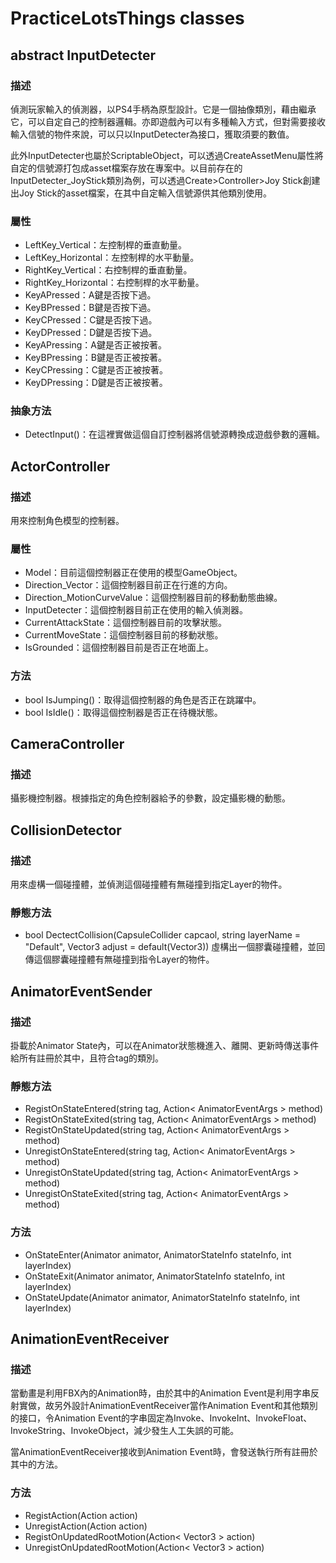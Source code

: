 # PracticeLotsThings classes

## abstract InputDetecter

### 描述
偵測玩家輸入的偵測器，以PS4手柄為原型設計。它是一個抽像類別，藉由繼承它，可以自定自己的控制器邏輯。亦即遊戲內可以有多種輸入方式，但對需要接收輸入信號的物件來說，可以只以InputDetecter為接口，獲取須要的數值。

此外InputDetecter也屬於ScriptableObject，可以透過CreateAssetMenu屬性將自定的信號源打包成asset檔案存放在專案中。以目前存在的InputDetecter_JoyStick類別為例，可以透過Create>Controller>Joy Stick創建出Joy Stick的asset檔案，在其中自定輸入信號源供其他類別使用。

### 屬性
- LeftKey_Vertical：左控制桿的垂直動量。
- LeftKey_Horizontal：左控制桿的水平動量。
- RightKey_Vertical：右控制桿的垂直動量。
- RightKey_Horizontal：右控制桿的水平動量。
- KeyAPressed：A鍵是否按下過。
- KeyBPressed：B鍵是否按下過。
- KeyCPressed：C鍵是否按下過。
- KeyDPressed：D鍵是否按下過。
- KeyAPressing：A鍵是否正被按著。
- KeyBPressing：B鍵是否正被按著。
- KeyCPressing：C鍵是否正被按著。
- KeyDPressing：D鍵是否正被按著。

### 抽象方法

- DetectInput()：在這裡實做這個自訂控制器將信號源轉換成遊戲參數的邏輯。

## ActorController

### 描述
用來控制角色模型的控制器。

### 屬性
- Model：目前這個控制器正在使用的模型GameObject。
- Direction_Vector：這個控制器目前正在行進的方向。
- Direction_MotionCurveValue：這個控制器目前的移動動態曲線。
- InputDetecter：這個控制器目前正在使用的輸入偵測器。
- CurrentAttackState：這個控制器目前的攻擊狀態。
- CurrentMoveState：這個控制器目前的移動狀態。
- IsGrounded：這個控制器目前是否正在地面上。

### 方法
- bool IsJumping()：取得這個控制器的角色是否正在跳躍中。
- bool IsIdle()：取得這個控制器是否正在待機狀態。

## CameraController

### 描述
攝影機控制器。根據指定的角色控制器給予的參數，設定攝影機的動態。

## CollisionDetector

### 描述
用來虛構一個碰撞體，並偵測這個碰撞體有無碰撞到指定Layer的物件。

### 靜態方法
- bool DectectCollision(CapsuleCollider capcaol, string layerName = "Default", Vector3 adjust = default(Vector3))
虛構出一個膠囊碰撞體，並回傳這個膠囊碰撞體有無碰撞到指令Layer的物件。

## AnimatorEventSender

### 描述
掛載於Animator State內，可以在Animator狀態機進入、離開、更新時傳送事件給所有註冊於其中，且符合tag的類別。

### 靜態方法
- RegistOnStateEntered(string tag, Action< AnimatorEventArgs > method)
- RegistOnStateExited(string tag, Action< AnimatorEventArgs > method)
- RegistOnStateUpdated(string tag, Action< AnimatorEventArgs > method)
- UnregistOnStateEntered(string tag, Action< AnimatorEventArgs > method)
- UnregistOnStateUpdated(string tag, Action< AnimatorEventArgs > method)
- UnregistOnStateExited(string tag, Action< AnimatorEventArgs > method)

### 方法
- OnStateEnter(Animator animator, AnimatorStateInfo stateInfo, int layerIndex)
- OnStateExit(Animator animator, AnimatorStateInfo stateInfo, int layerIndex)
- OnStateUpdate(Animator animator, AnimatorStateInfo stateInfo, int layerIndex)

## AnimationEventReceiver

### 描述
當動畫是利用FBX內的Animation時，由於其中的Animation Event是利用字串反射實做，故另外設計AnimationEventReceiver當作Animation Event和其他類別的接口，令Animation Event的字串固定為Invoke、InvokeInt、InvokeFloat、InvokeString、InvokeObject，減少發生人工失誤的可能。

當AnimationEventReceiver接收到Animation Event時，會發送執行所有註冊於其中的方法。

### 方法
- RegistAction(Action action)
- UnregistAction(Action action)
- RegistOnUpdatedRootMotion(Action< Vector3 > action)
- UnregistOnUpdatedRootMotion(Action< Vector3 > action)
